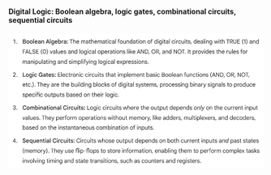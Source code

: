 #### Digital Logic: Boolean algebra, logic gates, combinational circuits, sequential circuits

![img_9.png](img_9.png)